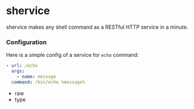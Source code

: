 # shervice
shervice makes any shell command as a RESTful HTTP service in a minute.

### Configuration

Here is a simple config of a service for `echo` command:

```yaml
- url: /echo
  args:
    - name: message
  command: /bin/echo %message%
```

* raw
* type